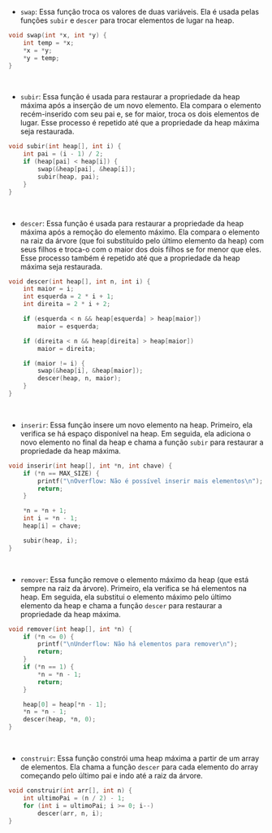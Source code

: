 -   `swap`: Essa função troca os valores de duas variáveis. Ela é usada pelas funções  `subir`  e  `descer`  para trocar elementos de lugar na heap.

```c
void swap(int *x, int *y) {
    int temp = *x;
    *x = *y;
    *y = temp;
}

```

<br>

-   `subir`: Essa função é usada para restaurar a propriedade da heap máxima após a inserção de um novo elemento. Ela compara o elemento recém-inserido com seu pai e, se for maior, troca os dois elementos de lugar. Esse processo é repetido até que a propriedade da heap máxima seja restaurada.

```c
void subir(int heap[], int i) {
    int pai = (i - 1) / 2;
    if (heap[pai] < heap[i]) {
        swap(&heap[pai], &heap[i]);
        subir(heap, pai);
    }
}

```

<br>

-   `descer`: Essa função é usada para restaurar a propriedade da heap máxima após a remoção do elemento máximo. Ela compara o elemento na raiz da árvore (que foi substituído pelo último elemento da heap) com seus filhos e troca-o com o maior dos dois filhos se for menor que eles. Esse processo também é repetido até que a propriedade da heap máxima seja restaurada.

```c
void descer(int heap[], int n, int i) {
    int maior = i;
    int esquerda = 2 * i + 1;
    int direita = 2 * i + 2;

    if (esquerda < n && heap[esquerda] > heap[maior])
        maior = esquerda;

    if (direita < n && heap[direita] > heap[maior])
        maior = direita;

    if (maior != i) {
        swap(&heap[i], &heap[maior]);
        descer(heap, n, maior);
    }
}

```
<br>


-   `inserir`: Essa função insere um novo elemento na heap. Primeiro, ela verifica se há espaço disponível na heap. Em seguida, ela adiciona o novo elemento no final da heap e chama a função  `subir`  para restaurar a propriedade da heap máxima.
```c
void inserir(int heap[], int *n, int chave) {
    if (*n == MAX_SIZE) {
        printf("\nOverflow: Não é possível inserir mais elementos\n");
        return;
    }

    *n = *n + 1;
    int i = *n - 1;
    heap[i] = chave;

    subir(heap, i);
}

```

<br>

-   `remover`: Essa função remove o elemento máximo da heap (que está sempre na raiz da árvore). Primeiro, ela verifica se há elementos na heap. Em seguida, ela substitui o elemento máximo pelo último elemento da heap e chama a função  `descer`  para restaurar a propriedade da heap máxima.

```c
void remover(int heap[], int *n) {
    if (*n <= 0) {
        printf("\nUnderflow: Não há elementos para remover\n");
        return;
    }
    if (*n == 1) {
        *n = *n - 1;
        return;
    }

    heap[0] = heap[*n - 1];
    *n = *n - 1;
    descer(heap, *n, 0);
}

```

<br>

-   `construir`: Essa função constrói uma heap máxima a partir de um array de elementos. Ela chama a função  `descer`  para cada elemento do array começando pelo último pai e indo até a raiz da árvore.

```c
void construir(int arr[], int n) {
    int ultimoPai = (n / 2) - 1;
    for (int i = ultimoPai; i >= 0; i--)
        descer(arr, n, i);
}

```
